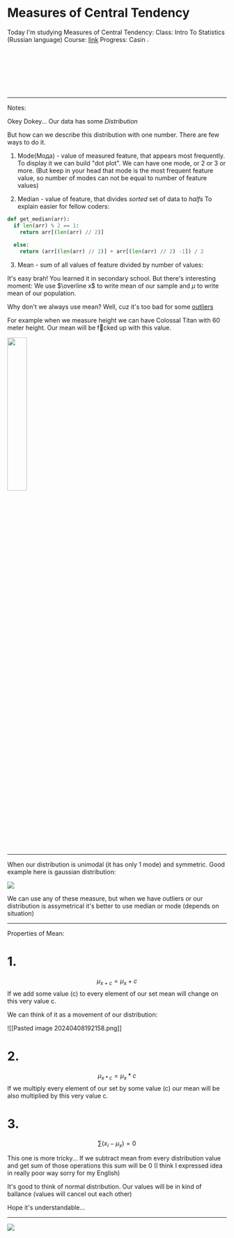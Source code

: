 # Measures of Central Tendency
Today I'm studying Measures of Central Tendency:
Class: Intro To Statistics (Russian language)
Course:  [link](https://stepik.org/course/76)
Progress: Casin <img src='https://media1.tenor.com/m/LYUe1FNHN-UAAAAC/cat-headphones.gif' width=3%>

___
Notes:

Okey Dokey...
Our data has some _Distribution_

But how can we describe this distribution with one number.
There are few ways to do it.

1. Mode(Мода) - value of measured feature, that appears most frequently.
To display it we can build "dot plot".
We can have one mode, or 2 or 3 or more.
(But keep in your head that mode is the most frequent feature value, so number of modes can not be equal to number of feature values)

2. Median - value of feature, that divides _sorted_ set of data to _halfs_
To explain easier for fellow coders:
```python
def get_median(arr):
  if len(arr) % 2 == 1:
    return arr[(len(arr) // 2)]
    
  else:
    return (arr[(len(arr) // 2)] + arr[(len(arr) // 2) -1]) / 2
```

3. Mean - sum of all values of feature divided by number of values:

It's easy brah! You learned it in secondary school.
But there's interesting moment:
We use $\overline x$ to write mean of our sample and $\mu$ to write mean of our population.


Why don't we always use mean?
Well, cuz it's too bad for some <u>outliers</u>

For example when we measure height we can have Colossal Titan with 60 meter height. Our mean will be f👏cked up with this value.

<img src='https://static.wikia.nocookie.net/shingekinokyojin/images/7/78/Armin_Arlelt_%28Anime%29_character_image_%28Colossal_Titan%29.png/revision/latest?cb=20220222211301' width=30%>

___

When our distribution is unimodal (it has only 1 mode) and symmetric. 
Good example here is gaussian distribution:

<img src='https://encrypted-tbn0.gstatic.com/images?q=tbn:ANd9GcT79GWECr1uMcryFunlFU67yWfywbLJ_QMQY2FpO2QSGA&s'>

We can use any of these measure, but when we have outliers or our distribution is assymetrical it's better to use median or mode (depends on situation)
___
Properties of Mean:
<h1>1.</h1>

$$\mu_{x + c} = \mu_x +c$$
If we add some value (c) to every element of our set mean will change on this very value c.

We can think of it as a movement of our distribution:

![[Pasted image 20240408192158.png]]


<h1>2.</h1>

$$\mu_{x*c} = \mu_x * c$$
If we multiply every element of our set by some value (c) our mean will be also multiplied by this very value c.

<h1>3.</h1>

$$\sum (x_i - \mu_x) = 0$$

This one is more tricky...
If we subtract mean from every distribution value and get sum of those operations this sum will be 0 (I think I expressed idea in really poor way sorry for my English)

It's good to think of normal distribution.
Our values will be in kind of ballance (values will cancel out each other)

Hope it's understandable...
___
<img src='https://media1.tenor.com/m/p53Nyf0vv8sAAAAd/homelander-cinema-homelander.gif'>
